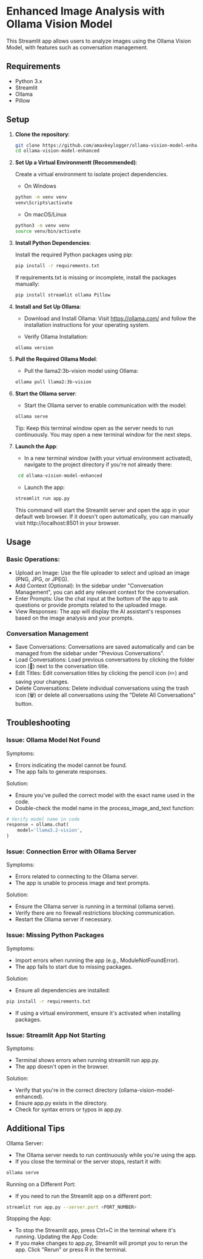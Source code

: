 # Enhanced Image Analysis with Ollama Vision Model

This Streamlit app allows users to analyze images using the Ollama Vision Model, with features such as conversation management.

## Requirements

- Python 3.x
- Streamlit
- Ollama
- Pillow

## Setup

1. **Clone the repository**:
    ```bash
    git clone https://github.com/amaxkeylogger/ollama-vision-model-enhanced.git
    cd ollama-vision-model-enhanced
    ```

2. **Set Up a Virtual Environmentt (Recommended)**:
   
   Create a virtual environment to isolate project dependencies.

   - On Windows
    ```bash
    python -m venv venv
    venv\Scripts\activate
    ```
   - On macOS/Linux
    ```bash
    python3 -m venv venv
    source venv/bin/activate
    ```

4. **Install Python Dependencies**:

   Install the required Python packages using pip:
   
    ```bash
    pip install -r requirements.txt
    ```
    
    If requirements.txt is missing or incomplete, install the packages manually:

    ```bash
    pip install streamlit ollama Pillow
    ```

5. **Install and Set Up Ollama**:
   
   - Download and Install Ollama: Visit https://ollama.com/ and follow the installation instructions for your operating system.
  
   - Verify Ollama Installation:
   
    ```bash
    ollama version
    ```

6. **Pull the Required Ollama Model**:

   - Pull the llama2:3b-vision model using Ollama:

    ```bash
    ollama pull llama2:3b-vision
    ```

7. **Start the Ollama server**:

   - Start the Ollama server to enable communication with the model:

    ```bash
    ollama serve
    ```
   Tip: Keep this terminal window open as the server needs to run continuously. You may open a new terminal window for the next steps.

8. **Launch the App**:

   - In a new terminal window (with your virtual environment activated), navigate to the project directory if you're not already there:
     
   ```bash
    cd ollama-vision-model-enhanced
    ```
   - Launch the app:
     
    ```bash
    streamlit run app.py
    ```
   This command will start the Streamlit server and open the app in your default web browser. If it doesn't open automatically, you can manually visit http://localhost:8501 in your browser.

## Usage

### Basic Operations:
- Upload an Image: Use the file uploader to select and upload an image (PNG, JPG, or JPEG).
- Add Context (Optional): In the sidebar under "Conversation Management", you can add any relevant context for the conversation.
- Enter Prompts: Use the chat input at the bottom of the app to ask questions or provide prompts related to the uploaded image.
- View Responses: The app will display the AI assistant's responses based on the image analysis and your prompts.

### Conversation Management
- Save Conversations: Conversations are saved automatically and can be managed from the sidebar under "Previous Conversations".
- Load Conversations: Load previous conversations by clicking the folder icon (📂) next to the conversation title.
- Edit Titles: Edit conversation titles by clicking the pencil icon (✏️) and saving your changes.
- Delete Conversations: Delete individual conversations using the trash icon (🗑️) or delete all conversations using the "Delete All Conversations" button.

## Troubleshooting

### Issue: Ollama Model Not Found

Symptoms:
- Errors indicating the model cannot be found.
- The app fails to generate responses.
  
Solution:
- Ensure you've pulled the correct model with the exact name used in the code.
- Double-check the model name in the process_image_and_text function:
```python
# Verify model name in code
response = ollama.chat(
    model='llama3.2-vision',   
)
```

### Issue: Connection Error with Ollama Server

Symptoms:
- Errors related to connecting to the Ollama server.
- The app is unable to process image and text prompts.
  
Solution:
- Ensure the Ollama server is running in a terminal (ollama serve).
- Verify there are no firewall restrictions blocking communication.
- Restart the Ollama server if necessary.

### Issue: Missing Python Packages

Symptoms:
- Import errors when running the app (e.g., ModuleNotFoundError).
- The app fails to start due to missing packages.

Solution:
- Ensure all dependencies are installed:
```bash
pip install -r requirements.txt
```
- If using a virtual environment, ensure it's activated when installing packages.

### Issue: Streamlit App Not Starting

Symptoms:
- Terminal shows errors when running streamlit run app.py.
- The app doesn't open in the browser.

Solution:
- Verify that you're in the correct directory (ollama-vision-model-enhanced).
- Ensure app.py exists in the directory.
- Check for syntax errors or typos in app.py.

## Additional Tips

Ollama Server:
- The Ollama server needs to run continuously while you're using the app.
- If you close the terminal or the server stops, restart it with:
```bash
ollama serve
```

Running on a Different Port:
- If you need to run the Streamlit app on a different port:
```bash
streamlit run app.py --server.port <PORT_NUMBER>
```

Stopping the App:
- To stop the Streamlit app, press Ctrl+C in the terminal where it's running.
Updating the App Code:
- If you make changes to app.py, Streamlit will prompt you to rerun the app. Click "Rerun" or press R in the terminal.
